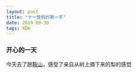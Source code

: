 ```yaml
---  
layout: post  
title: "十一放假的第一天"  
date: 2019-09-30  
tags: XDH    
---  
```

  
### 开心的一天  
今天去了趟[鞍山](https://baike.baidu.com/item/%E9%9E%8D%E5%B1%B1/131766)，感受了亲自从树上摘下来的梨的感觉
